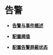 # 告警<a name="admin_guide_000069"></a>

-   **[告警与事件概述](告警与事件概述.md)**  

-   **[配置阈值](配置阈值.md)**  

-   **[配置告警屏蔽状态](配置告警屏蔽状态.md)**  


